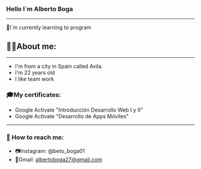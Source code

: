 ### Hello I´m Alberto Boga
-----------------------------------
🌱I´m currently learning to program
## 👨‍💻About me:
-------------------------------------
* I'm from a city in Spain called Avila.
* I'm 22 years old
* I like team work
### 🎓My certificates:
* Google Activate "Introducción Desarrollo Web I y II"
* Google Activate "Desarrollo de Apps Móviles"
--------------------------------------------------
### 📲 How to reach me: 
* 📷Instagram: @beto_boga01
* 📧Gmail: albertoboga27@gmail.com




<!--
**betoboga/betoboga** is a ✨ _special_ ✨ repository because its `README.md` (this file) appears on your GitHub profile.

Here are some ideas to get you started:

- 🔭 I’m currently working on ...
- 🌱 I’m currently learning ...
- 👯 I’m looking to collaborate on ...
- 🤔 I’m looking for help with ...
- 💬 Ask me about ...
- 📫 How to reach me: ...
- 😄 Pronouns: ...
- ⚡ Fun fact: ...
-->
